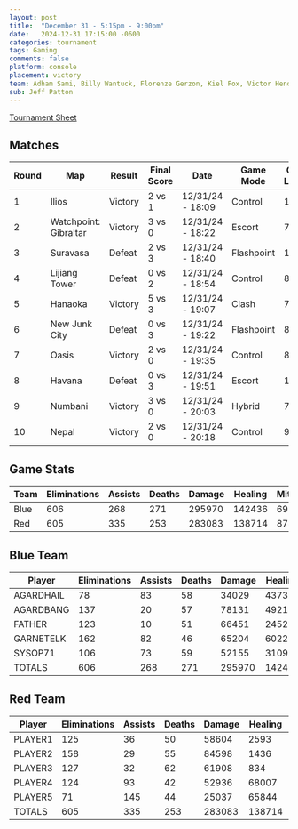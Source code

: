 ```yaml
---
layout: post
title:  "December 31 - 5:15pm - 9:00pm"
date:   2024-12-31 17:15:00 -0600
categories: tournament
tags: Gaming
comments: false
platform: console
placement: victory
team: Adham Sami, Billy Wantuck, Florenze Gerzon, Kiel Fox, Victor Henderson
sub: Jeff Patton
---
```

[Tournament Sheet](sheets/20241231-overwatch2-casual.xlsx)

## Matches

| Round | Map                        | Result   | Final Score | Date               | Game Mode   | Game Length | Scoreboard |
|-------|----------------------------|----------|-------------|--------------------|-------------|-------------|------------|
| 1     | Ilios                      | Victory  | 2 vs 1      | 12/31/24 - 18:09   | Control     | 12:28       | [Match 1](https://prdwebappstorage.blob.core.windows.net/sysop71/20241231/match-1.jpg) |
| 2     | Watchpoint: Gibraltar      | Victory  | 3 vs 0      | 12/31/24 - 18:22   | Escort      | 7:25        | [Match 2](https://prdwebappstorage.blob.core.windows.net/sysop71/20241231/match-2.jpg) |
| 3     | Suravasa                   | Defeat   | 2 vs 3      | 12/31/24 - 18:40   | Flashpoint  | 11:50       | [Match 3](https://prdwebappstorage.blob.core.windows.net/sysop71/20241231/match-3.jpg) |
| 4     | Lijiang Tower              | Defeat   | 0 vs 2      | 12/31/24 - 18:54   | Control     | 8:25        | [Match 4](https://prdwebappstorage.blob.core.windows.net/sysop71/20241231/match-4.jpg) |
| 5     | Hanaoka                    | Victory  | 5 vs 3      | 12/31/24 - 19:07   | Clash       | 7:44        | [Match 5](https://prdwebappstorage.blob.core.windows.net/sysop71/20241231/match-5.jpg) |
| 6     | New Junk City              | Defeat   | 0 vs 3      | 12/31/24 - 19:22   | Flashpoint  | 8:53        | [Match 6](https://prdwebappstorage.blob.core.windows.net/sysop71/20241231/match-6.jpg) |
| 7     | Oasis                      | Victory  | 2 vs 0      | 12/31/24 - 19:35   | Control     | 8:34        | [Match 7](https://prdwebappstorage.blob.core.windows.net/sysop71/20241231/match-7.jpg) |
| 8     | Havana                     | Defeat   | 0 vs 3      | 12/31/24 - 19:51   | Escort      | 10:27       | [Match 8](https://prdwebappstorage.blob.core.windows.net/sysop71/20241231/match-8.jpg) |
| 9     | Numbani                    | Victory  | 3 vs 0      | 12/31/24 - 20:03   | Hybrid      | 7:33        | [Match 9](https://prdwebappstorage.blob.core.windows.net/sysop71/20241231/match-9.jpg) |
| 10    | Nepal                      | Victory  | 2 vs 0      | 12/31/24 - 20:18   | Control     | 9:16        | [Match 10](https://prdwebappstorage.blob.core.windows.net/sysop71/20241231/match-10-.jpg) |

## Game Stats

| Team | Eliminations | Assists | Deaths | Damage | Healing | Mitigation |
|------|--------------|---------|--------|--------|---------|------------|
| Blue | 606          | 268     | 271    | 295970 | 142436  | 69729      |
| Red  | 605          | 335     | 253    | 283083 | 138714  | 87464      |

## Blue Team

| Player    | Eliminations | Assists | Deaths | Damage | Healing | Mitigation |
|-----------|--------------|---------|--------|--------|---------|------------|
| AGARDHAIL | 78           | 83      | 58     | 34029  | 43739   | 15352      |
| AGARDBANG | 137          | 20      | 57     | 78131  | 4921    | 2356       |
| FATHER    | 123          | 10      | 51     | 66451  | 2452    | 2747       |
| GARNETELK | 162          | 82      | 46     | 65204  | 60227   | 4486       |
| SYSOP71   | 106          | 73      | 59     | 52155  | 31097   | 44788      |
| TOTALS    | 606          | 268     | 271    | 295970 | 142436  | 69729      |

## Red Team

| Player   | Eliminations | Assists | Deaths | Damage | Healing | Mitigation |
|----------|--------------|---------|--------|--------|---------|------------|
| PLAYER1  | 125          | 36      | 50     | 58604  | 2593    | 70447      |
| PLAYER2  | 158          | 29      | 55     | 84598  | 1436    | 7699       |
| PLAYER3  | 127          | 32      | 62     | 61908  | 834     | 5025       |
| PLAYER4  | 124          | 93      | 42     | 52936  | 68007   | 2578       |
| PLAYER5  | 71           | 145     | 44     | 25037  | 65844   | 1715       |
| TOTALS   | 605          | 335     | 253    | 283083 | 138714  | 87464      |

